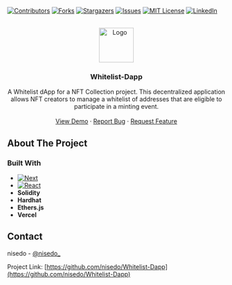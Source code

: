 <!-- PROJECT SHIELDS -->
<!--
*** I'm using markdown "reference style" links for readability.
*** Reference links are enclosed in brackets [ ] instead of parentheses ( ).
*** See the bottom of this document for the declaration of the reference variables
*** for contributors-url, forks-url, etc. This is an optional, concise syntax you may use.
*** https://www.markdownguide.org/basic-syntax/#reference-style-links
-->
[![Contributors][contributors-shield]][contributors-url]
[![Forks][forks-shield]][forks-url]
[![Stargazers][stars-shield]][stars-url]
[![Issues][issues-shield]][issues-url]
[![MIT License][license-shield]][license-url]
[![LinkedIn][linkedin-shield]][linkedin-url]



<!-- PROJECT LOGO -->
<br />
<div align="center">
  <a href="https://raw.githubusercontent.com/nisedo/Whitelist-Dapp/640edde51a08b9b433b3e2ab7bf404f23a41d3cc/public/crypto-devs.svg">
    <img src="images/logo.png" alt="Logo" width="80" height="80">
  </a>

<h3 align="center">Whitelist-Dapp</h3>

  <p align="center">
    A Whitelist dApp for a NFT Collection project. This decentralized application allows NFT creators to manage a whitelist of addresses that are eligible to participate in a minting event.
    <br />
    <br />
    <a href="https://whitelist-dapp-chi-seven.vercel.app/">View Demo</a>
    ·
    <a href="https://github.com/nisedo/Whitelist-Dapp/issues">Report Bug</a>
    ·
    <a href="https://github.com/nisedo/Whitelist-Dapp/issues">Request Feature</a>
  </p>
</div>



<!-- ABOUT THE PROJECT -->
## About The Project


### Built With

* [![Next][Next.js]][Next-url]
* [![React][React.js]][React-url]
* __Solidity__
* __Hardhat__
* __Ethers.js__
* __Vercel__



<!-- CONTACT -->
## Contact

nisedo - [@nisedo_](https://twitter.com/nisedo_)

Project Link: [https://github.com/nisedo/Whitelist-Dapp](https://github.com/nisedo/Whitelist-Dapp)


<!-- MARKDOWN LINKS & IMAGES -->
<!-- https://www.markdownguide.org/basic-syntax/#reference-style-links -->
[contributors-shield]: https://img.shields.io/github/contributors/nisedo/Whitelist-Dapp.svg?style=for-the-badge
[contributors-url]: https://github.com/nisedo/Whitelist-Dapp/graphs/contributors
[forks-shield]: https://img.shields.io/github/forks/nisedo/Whitelist-Dapp.svg?style=for-the-badge
[forks-url]: https://github.com/nisedo/Whitelist-Dapp/network/members
[stars-shield]: https://img.shields.io/github/stars/nisedo/Whitelist-Dapp.svg?style=for-the-badge
[stars-url]: https://github.com/nisedo/Whitelist-Dapp/stargazers
[issues-shield]: https://img.shields.io/github/issues/nisedo/Whitelist-Dapp.svg?style=for-the-badge
[issues-url]: https://github.com/nisedo/Whitelist-Dapp/issues
[license-shield]: https://img.shields.io/github/license/nisedo/Whitelist-Dapp.svg?style=for-the-badge
[license-url]: https://github.com/nisedo/Whitelist-Dapp/blob/master/LICENSE.txt
[linkedin-shield]: https://img.shields.io/badge/-LinkedIn-black.svg?style=for-the-badge&logo=linkedin&colorB=555
[linkedin-url]: https://linkedin.com/in/nisedo
[product-screenshot]: images/screenshot.png
[Next.js]: https://img.shields.io/badge/next.js-000000?style=for-the-badge&logo=nextdotjs&logoColor=white
[Next-url]: https://nextjs.org/
[React.js]: https://img.shields.io/badge/React-20232A?style=for-the-badge&logo=react&logoColor=61DAFB
[React-url]: https://reactjs.org/
[Vue.js]: https://img.shields.io/badge/Vue.js-35495E?style=for-the-badge&logo=vuedotjs&logoColor=4FC08D
[Vue-url]: https://vuejs.org/
[Angular.io]: https://img.shields.io/badge/Angular-DD0031?style=for-the-badge&logo=angular&logoColor=white
[Angular-url]: https://angular.io/
[Svelte.dev]: https://img.shields.io/badge/Svelte-4A4A55?style=for-the-badge&logo=svelte&logoColor=FF3E00
[Svelte-url]: https://svelte.dev/
[Laravel.com]: https://img.shields.io/badge/Laravel-FF2D20?style=for-the-badge&logo=laravel&logoColor=white
[Laravel-url]: https://laravel.com
[Bootstrap.com]: https://img.shields.io/badge/Bootstrap-563D7C?style=for-the-badge&logo=bootstrap&logoColor=white
[Bootstrap-url]: https://getbootstrap.com
[JQuery.com]: https://img.shields.io/badge/jQuery-0769AD?style=for-the-badge&logo=jquery&logoColor=white
[JQuery-url]: https://jquery.com 